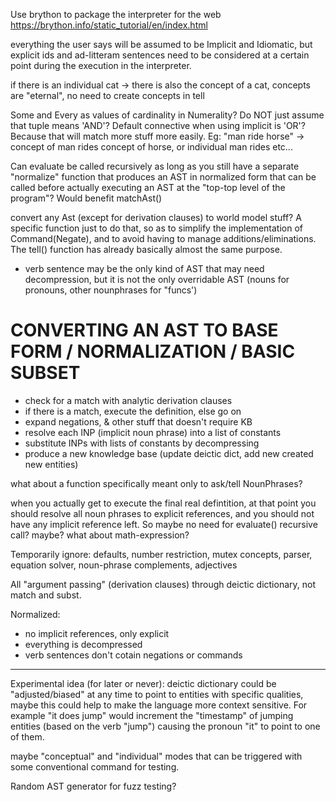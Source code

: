 Use brython to package the interpreter for the web
https://brython.info/static_tutorial/en/index.html

everything the user says will be assumed to be Implicit and Idiomatic, but explicit ids and ad-litteram sentences need to be considered at a certain point during the execution in the interpreter.

if there is an individual cat -> there is also the concept of a cat, concepts are "eternal", no need to create concepts in tell

Some and Every as values of cardinality in Numerality? Do NOT just assume that tuple means 'AND'?
Default connective when using implicit is 'OR'? Because that will match more stuff more easily. Eg: "man ride horse" -> concept of man rides concept of horse, or individual man rides etc...


Can evaluate be called recursively as long as you still have a separate "normalize" function that produces an AST in normalized form that can be called before actually executing an AST at the "top-top level of the program"? Would benefit matchAst()

convert any Ast (except for derivation clauses) to world model stuff?
A specific function just to do that, so as to simplify the implementation of Command(Negate), and to avoid having to manage additions/eliminations. The tell() function has already basically almost the same purpose.

- verb sentence may be the only kind of AST that may need decompression, but it is not the only overridable AST (nouns for pronouns, other nounphrases for "funcs')

# CONVERTING AN AST TO BASE FORM / NORMALIZATION / BASIC SUBSET
- check for a match with analytic derivation clauses
- if there is a match, execute the definition, else go on
- expand negations, & other stuff that doesn't require KB
- resolve each INP (implicit noun phrase) into a list of constants
- substitute INPs with lists of constants by decompressing
- produce a new knowledge base (update deictic dict, add new created new entities)

what about a function specifically meant only to ask/tell NounPhrases?

when you actually get to execute the final real defintition, at that point you should resolve all noun phrases to explicit references, and you should not have any implicit reference left. So maybe no need for evaluate() recursive call? maybe? what about math-expression?

Temporarily ignore: defaults, number restriction, mutex concepts, parser, equation solver, noun-phrase complements, adjectives

All "argument passing" (derivation clauses) through deictic dictionary, not match and subst.

Normalized:
- no implicit references, only explicit
- everything is decompressed
- verb sentences don't cotain negations or commands

--------------------------------

Experimental idea (for later or never): deictic dictionary could be "adjusted/biased" at any time to point to entities with specific qualities, maybe this could help to make the language more context sensitive. For example "it does jump" would increment the "timestamp" of jumping entities (based on the verb "jump") causing the pronoun "it" to point to one of them.

maybe "conceptual" and "individual" modes that can be triggered with some conventional command for testing.

Random AST generator for fuzz testing?
